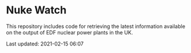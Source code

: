 # Nuke Watch

This repository includes code for retrieving the latest information available on the output of EDF nuclear power plants in the UK.

Last updated: 2021-02-15 06:07